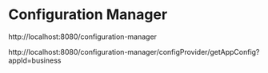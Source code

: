# Configuration Manager

http://localhost:8080/configuration-manager

http://localhost:8080/configuration-manager/configProvider/getAppConfig?appId=business